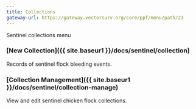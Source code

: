 ```yaml
---
title: Collections
gateway-url: https://gateway.vectorsurv.org/core/ppf/menu/path/23
---
```


Sentinel collections menu

### [New Collection]({{ site.baseur1 }}/docs/sentinel/collection)

Records of sentinel flock bleeding events.

### [Collection Management]({{ site.baseur1 }}/docs/sentinel/collection-manage)

View and edit sentinel chicken flock collections.
